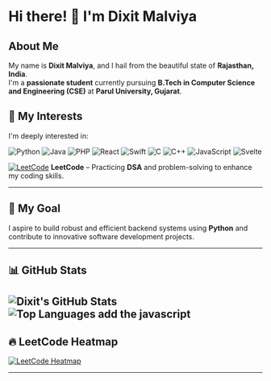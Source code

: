 # Hi there! 👋 I'm Dixit Malviya  

## About Me  
My name is **Dixit Malviya**, and I hail from the beautiful state of **Rajasthan, India**.  
I'm a **passionate student** currently pursuing **B.Tech in Computer Science and Engineering (CSE)** at **Parul University, Gujarat**.  

## 🚀 My Interests  
I'm deeply interested in:  
 
![Python](https://img.shields.io/badge/-Python-3776AB?style=for-the-badge&logo=python&logoColor=white) ![Java](https://img.shields.io/badge/-Java-007396?style=for-the-badge&logo=java&logoColor=white) ![PHP](https://img.shields.io/badge/-PHP-777BB4?style=for-the-badge&logo=php&logoColor=white)
 ![React](https://img.shields.io/badge/-React-61DAFB?style=for-the-badge&logo=react&logoColor=white) ![Swift](https://img.shields.io/badge/-Swift-FA7343?style=for-the-badge&logo=swift&logoColor=white) ![C](https://img.shields.io/badge/-C-A8B9CC?style=for-the-badge&logo=c&logoColor=white) ![C++](https://img.shields.io/badge/-C++-00599C?style=for-the-badge&logo=c%2B%2B&logoColor=white)  ![JavaScript](https://img.shields.io/badge/-JavaScript-F7DF1E?style=for-the-badge&logo=javascript&logoColor=black)  ![Svelte](https://img.shields.io/badge/-Svelte-FF3E00?style=for-the-badge&logo=svelte&logoColor=white)  

[![LeetCode](https://img.shields.io/badge/LeetCode-000?style=for-the-badge&logo=leetcode&logoColor=FFA116)](https://leetcode.com/u/dixit_malviyaa/) **LeetCode** – Practicing **DSA** and problem-solving to enhance my coding skills.  

---

## 🎯 My Goal  
I aspire to build robust and efficient backend systems using **Python** and contribute to innovative software development projects.  

---

## 📊 GitHub Stats  
![Dixit's GitHub Stats](https://github-readme-stats.vercel.app/api?username=dixit-00&show_icons=true&theme=radical)  
![Top Languages](https://github-readme-stats.vercel.app/api/top-langs/?username=dixit-00&layout=compact&theme=radical&langs_count=8&hide=html,css) add the javascript
---

## 🔥 LeetCode Heatmap  
[![LeetCode Heatmap](https://leetcard.jacoblin.cool/dixit_malviyaa?theme=dark&ext=heatmap)](https://leetcode.com/u/dixit_malviyaa/)  

---

